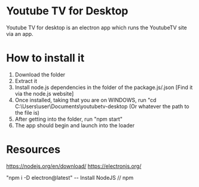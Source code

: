 # Youtube TV for Desktop

Youtube TV for desktop is an electron app which runs the YoutubeTV site via an app.

# How to install it
1. Download the folder
2. Extract it
3. Install node.js dependencies in the folder of the package.js/.json [Find it via the node.js website]
4. Once installed, taking that you are on WINDOWS, run "cd C:\Users\user\Documents\youtubetv-desktop
(Or whatever the path to the file is)
5. After getting into the folder, run "npm start"
6. The app should begin and launch into the loader

# Resources
https://nodejs.org/en/download/
https://electronjs.org/


"npm i -D electron@latest" -- Install NodeJS // npm

